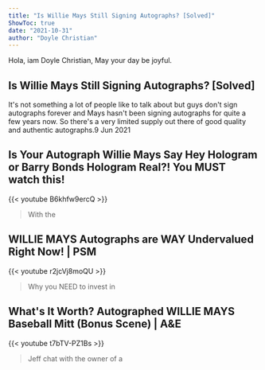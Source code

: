 ```yaml
---
title: "Is Willie Mays Still Signing Autographs? [Solved]"
ShowToc: true 
date: "2021-10-31"
author: "Doyle Christian" 
---
```


Hola, iam Doyle Christian, May your day be joyful.
## Is Willie Mays Still Signing Autographs? [Solved]
It's not something a lot of people like to talk about but guys don't sign autographs forever and Mays hasn't been signing autographs for quite a few years now. So there's a very limited supply out there of good quality and authentic autographs.9 Jun 2021

## Is Your Autograph Willie Mays Say Hey Hologram or Barry Bonds Hologram Real?!  You MUST watch this!
{{< youtube B6khfw9ercQ >}}
>With the 

## WILLIE MAYS Autographs are WAY Undervalued Right Now! | PSM
{{< youtube r2jcVj8moQU >}}
>Why you NEED to invest in 

## What's It Worth? Autographed WILLIE MAYS Baseball Mitt (Bonus Scene) | A&E
{{< youtube t7bTV-PZ1Bs >}}
>Jeff chat with the owner of a 

